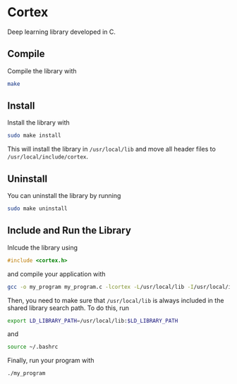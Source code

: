 # Cortex

Deep learning library developed in C.

## Compile

Compile the library with

```bash
make
```

## Install

Install the library with

```bash
sudo make install
```

This will install the library in `/usr/local/lib` and move all header files to `/usr/local/include/cortex`.

## Uninstall

You can uninstall the library by running

```bash
sudo make uninstall
```

## Include and Run the Library

Inlcude the library using

```C
#include <cortex.h>
```

and compile your application with

```bash
gcc -o my_program my_program.c -lcortex -L/usr/local/lib -I/usr/local/include/cortex
```

Then, you need to make sure that `/usr/local/lib` is always included in the shared library search path. To do this, run

```bash
export LD_LIBRARY_PATH=/usr/local/lib:$LD_LIBRARY_PATH
```

and

```bash
source ~/.bashrc
```

Finally, run your program with

```bash
./my_program
```